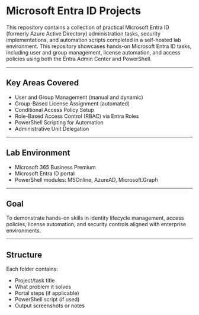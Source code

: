 # Microsoft Entra ID Projects

This repository contains a collection of practical Microsoft Entra ID (formerly Azure Active Directory) administration tasks, security implementations, and automation scripts completed in a self-hosted lab environment. This repository showcases hands-on Microsoft Entra ID tasks, including user and group management, license automation, and access policies using both the Entra Admin Center and PowerShell.

---

##  Key Areas Covered
- User and Group Management (manual and dynamic)
- Group-Based License Assignment (automated)
- Conditional Access Policy Setup
- Role-Based Access Control (RBAC) via Entra Roles
- PowerShell Scripting for Automation
- Administrative Unit Delegation

---

##  Lab Environment
- Microsoft 365 Business Premium
- Microsoft Entra ID portal
- PowerShell modules: MSOnline, AzureAD, Microsoft.Graph

---

##  Goal
To demonstrate hands-on skills in identity lifecycle management, access policies, license automation, and security controls aligned with enterprise environments.

---

##  Structure
Each folder contains:
- Project/task title
- What problem it solves
- Portal steps (if applicable)
- PowerShell script (if used)
- Output screenshots or notes
